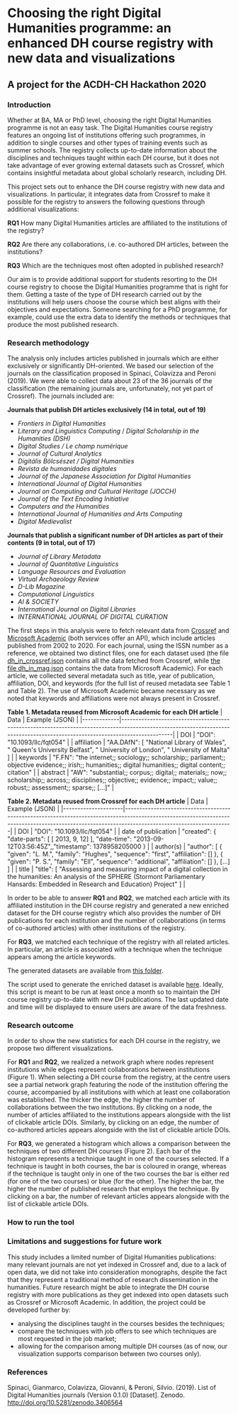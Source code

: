 # Choosing the right Digital Humanities programme: an enhanced DH course registry with new data and visualizations
## A project for the ACDH-CH Hackathon 2020

### Introduction

Whether at BA, MA or PhD level, choosing the right Digital Humanities programme is not an easy task. The Digital Humanities course registry features an ongoing list of institutions offering such programmes, in addition to single courses and other types of training events such as summer schools. The registry collects up-to-date information about the disciplines and techniques taught within each DH course, but it does not take advantage of ever growing external datasets such as Crossref, which contains insightful metadata about global scholarly research, including DH.

This project sets out to enhance the DH course registry with new data and visualizations. In particular, it integrates data from Crossref to make it possible for the registry to answers the following questions through additional visualizations:

**RQ1** How many Digital Humanities articles are affiliated to the institutions of the registry?

**RQ2** Are there any collaborations, i.e. co-authored DH articles, between the institutions?

**RQ3** Which are the techniques most often adopted in published research?

Our aim is to provide additional support for students resorting to the DH course registry to choose the Digital Humanities programme that is right for them. Getting a taste of the type of DH research carried out by the institutions will help users choose the course which best aligns with their objectives and expectations. Someone searching for a PhD programme, for example, could use the extra data to identify the methods or techniques that produce the most published research.

### Research methodology

The analysis only includes articles published in journals which are either exclusively or significantly DH-oriented. We based our selection of the journals on the classification proposed in Spinaci, Colavizza and Peroni (2019). We were able to collect data about 23 of the 36 journals of the classification (the remaining journals are, unfortunately, not yet part of Crossref). The journals included are:

**Journals that publish DH articles exclusively (14 in total, out of 19)**
- *Frontiers in Digital Humanities*
- *Literary and Linguistics Computing* / *Digital Scholarship in the Humanities (DSH)*
- *Digital Studies / Le champ numérique*
- *Journal of Cultural Analytics* 
- *Digitális Bölcsészet / Digital Humanities*
- *Revista de humanidades digitales* 
- *Journal of the Japanese Association for Digital Humanities*
- *International Journal of Digital Humanities*
- *Journal on Computing and Cultural Heritage (JOCCH)* 
- *Journal of the Text Encoding Initiative*
- *Computers and the Humanities*
- *International Journal of Humanities and Arts Computing*
- *Digital Medievalist*

**Journals that publish a significant number of DH articles as part of their contents (9  in total, out of 17)**
- *Journal of Library Metadata*
- *Journal of Quantitative Linguistics*
- *Language Resources and Evaluation*
- *Virtual Archaeology Review*
- *D-Lib Magazine*
- *Computational Linguistics*
- *AI & SOCIETY*
- *International Journal on Digital Libraries*
- *INTERNATIONAL JOURNAL OF DIGITAL CURATION*

The first steps in this analysis were to fetch relevant data from [Crossref](https://www.crossref.org/) and [Microsoft Academic](https://academic.microsoft.com/home) (both services offer an API), which include articles published from 2002 to 2020. For each journal, using the ISSN number as a reference, we obtained two distinct files, one for each dataset used (the file [dh_in_crossref.json](https://github.com/br0ast/ACDH-2020/blob/master/src/data/gen/dh_in_crossref.json) contains all the data fetched from Crossref, while [the file dh_in_mag.json](https://github.com/br0ast/ACDH-2020/blob/master/src/data/gen/dh_in_mag.json) contains the data from Microsoft Academic). For each article, we collected several metadata such as title, year of publication, affiliation, DOI, and keywords (for the full list of reused metadata see Table 1 and Table 2). The use of Microsoft Academic became necessary as we noted that keywords and affiliations were not always present in Crossref.

**Table 1. Metadata reused from Microsoft Academic for each DH article**
| Data | Example (JSON) |
|-------------|------------------------------------------------------------------------------------------------------------------------------------------------------------------------------|
| DOI | "DOI": "10.1093/llc/fqt054" |
| affiliation | "AA.DAfN": [ "National Library of Wales", " Queen's University Belfast", " University of London", " University of Malta" ] |
| keywords | "F.FN": "the internet;; sociology;; scholarship;; parliament;; objective evidence;; irish;; humanities;; digital humanities;; digital content;; citation" |
| abstract | "AW": "substantial;; corpus;; digital;; materials;; now;; scholarship;; across;; disciplines;; objective;; evidence;; impact;; value;; robust;; assessment;; sparse;; [...]" |

**Table 2. Metadata reused from Crossref for each DH article**
| Data | Example (JSON) |
|---------------------|--------------------------------------------------------------------------------------------------------------------------------------------------------------------------------------------------|
| DOI | "DOI": "10.1093/llc/fqt054" |
| date of publication | "created": { "date-parts": [ [ 2013, 9, 12] ], "date-time": "2013-09-12T03:56:45Z",,"timestamp": 1378958205000 } |
| author(s) | "author": [ { "given": "L. M.", "family": "Hughes", "sequence": "first", "affiliation": [] }, { "given": "P. S.", "family": "Ell", "sequence": "additional", "affiliation": [] }, […] ] |
| title | "title": [ "Assessing and measuring impact of a digital collection in the humanities: An analysis of the SPHERE (Stormont Parliamentary Hansards: Embedded in Research and Education) Project" ] |

In order to be able to answer **RQ1** and **RQ2**, we matched each article with its affiliated institution in the DH course registry and generated a new enriched dataset for the DH course registry which also provides the number of DH publications for each institution and the number of collaborations (in terms of co-authored articles) with other institutions of the registry.

For **RQ3**, we matched each technique of the registry with all related articles. In particular, an article is associated with a technique when the technique appears among the article keywords.

The generated datasets are available from [this folder](https://github.com/br0ast/ACDH-2020/tree/master/src/data/res).  

<!---
Check, are we going to create a single script (to be launched once a week) calling any other script?
-->
The script used to generate the enriched dataset is available [here](https://github.com/br0ast/ACDH-2020/tree/master/src/script). Ideally, this script is meant to be run at least once a month so to maintain the DH course registry up-to-date with new DH publications. The last updated date and time will be displayed to ensure users are aware of the data freshness.

### Research outcome

In order to show the new statistics for each DH course in the registry, we propose two different visualizations. 

For **RQ1** and **RQ2**, we realized a network graph where nodes represent institutions while edges represent collaborations between institutions (Figure 1). When selecting a DH course from the registry, at the centre users see a partial network graph featuring the node of the institution offering the course, accompanied by all institutions with which at least one collaboration was established. The thicker the edge, the higher the number of collaborations between the two institutions. By clicking on a node, the number of articles affiliated to the institutions appears alongside with the list of clickable article DOIs. Similarly, by clicking on an edge, the number of co-authored articles appears alongside with the list of clickable article DOIs.

<!---
Figure 1
-->

For **RQ3**, we generated a histogram which allows a comparison between the techniques of two different DH courses (Figure 2). Each bar of the histogram represents a technique taught in one of the courses selected. If a technique is taught in both courses, the bar is coloured in orange, whereas if the technique is taught only in one of the two courses the bar is either red (for one of the two courses) or blue (for the other). The higher the bar, the higher the number of published research that employs the technique. By clicking on a bar, the number of relevant articles appears alongside with the list of clickable article DOIs.   

<!---
Figure 2
-->

### How to run the tool
	
### Limitations and suggestions for future work

This study includes a limited number of Digital Humanities publications: many relevant journals are not yet indexed in Crossref and, due to a lack of open data, we did not take into consideration monographs, despite the fact that they represent a traditional method of research dissemination in the humanities. Future research might be able to integrate the DH course registry with more publications as they get indexed into open datasets such as Crossref or Microsoft Academic.
In addition, the project could be developed further by:
 - analysing the disciplines taught in the courses besides the techniques;
 - compare the techniques with job offers to see which techniques are most requested in the job market;
 - allowing for the comparison among multiple DH courses (as of now, our visualization supports comparison between two courses only).  

### References

Spinaci, Gianmarco, Colavizza, Giovanni, & Peroni, Silvio. (2019). List of Digital Humanities journals (Version 0.1.0) [Dataset]. Zenodo. http://doi.org/10.5281/zenodo.3406564

